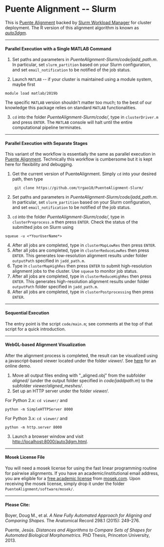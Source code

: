 # Puente Alignment -- Slurm
This is [Puente Alignment](https://github.com/trgao10/PuenteAlignment) backed by [Slurm Workload Manager](https://slurm.schedmd.com/overview.html) for cluster deployment. The R version of this alignment algorithm is known as [*auto3dgm*](https://stat.duke.edu/~sayan/auto3dgm/).

-----------
#### Parallel Execution with a Single MATLAB Command

1. Set paths and parameters in *PuenteAlignment-Slurm/code/jadd_path.m*. In particular, set `slurm_partition` based on your Slurm configuration, and set `email_notification` to be notified of the job status.

2. Launch `MATLAB` -- if your cluster is maintained using a module system, maybe first

```
module load matlab/2019b
```

The specific `MATLAB` version shouldn't matter too much; to the best of our knowledge this package relies on standard `MATLAB` functionalities.

3. `cd` into the folder *PuenteAlignment-Slurm/code/*, type in `clusterDriver.m` and press `ENTER`. The `MATLAB` console will halt until the entire computational pipeline terminates.

-----------
#### Parallel Execution with Separate Stages
This variant of the workflow is essentially the same as parallel execution in [Puente Alignment](https://github.com/trgao10/PuenteAlignment). Technically this workflow is cumbersome but it is kept here for flexibility and debugging.

1. Get the current version of PuenteAlignment. Simply `cd` into your desired path, then type

        git clone https://github.com/trgao10/PuenteAlignment-Slurm/

2. Set paths and parameters in *PuenteAlignment-Slurm/code/jadd_path.m*. In particular, set `slurm_partition` based on your Slurm configuration, and set `email_notification` to be notified of the job status.
3. `cd` into the folder *PuenteAlignment-Slurm/code/*, type in `clusterPreprocess.m` then press `ENTER`. Check the status of the submitted jobs on Slurm using
```
squeue -u <*YourUserName*>
```
4. After all jobs are completed, type in `clusterMapLowRes` then press `ENTER`.
5. After all jobs are completed, type in `clusterReduceLowRes` then press `ENTER`. This generates low-resolution alignment results under folder `outputPath` specified in `jadd_path.m`.
6. Type in `clusterMapHighRes` then press `ENTER` to submit high-resolution alignment jobs to the cluster. Use `squeue` to monitor job status.
7. After all jobs are completed, type in `clusterReduceHighRes` then press `ENTER`. This generates high-resolution alignment results under folder `outputPath` folder specified in ```jadd_path.m```.
8. After all jobs are completed, type in `clusterPostprocessing` then press `ENTER`.

-----------
#### Sequential Execution
The entry point is the script `code/main.m`; see comments at the top of that script for a quick introduction. 

-----------
#### WebGL-based Alignment Visualization
After the alignment process is completed, the result can be visualized using a javascript-based viewer located under the folder *viewer/*. See [here](http://www.math.duke.edu/~trgao10/research/auto3dgm.html) for an online demo.

1. Move all output files ending with "_aligned.obj" from the subfolder *aligned/* (under the output folder specified in *code/jaddpath.m*) to the subfolder *viewer/aligned_meshes/*.
2. Set up an HTTP server under the folder *viewer/*. 

For Python 2.x: `cd viewer/` and 
```
python -m SimpleHTTPServer 8000
```

For Python 3.x: `cd viewer/` and 
```
python -m http.server 8000
```
3. Launch a browser window and visit [http://localhost:8000/auto3dgm.html](http://localhost:8000/auto3dgm.html).

-----------
#### Mosek License File
You will need a mosek license for using the fast linear programming routine for pairwise alignments. If you have an academic/institutional email address, you are eligible for a [free academic license](https://www.mosek.com/resources/academic-license) from [mosek.com](https://www.mosek.com/). Upon receiving the mosek license, simply drop it under the folder `PuenteAlignment/software/mosek/`.

-----------
#### Please Cite:

Boyer, Doug M., et al. *A New Fully Automated Approach for Aligning and Comparing Shapes.* The Anatomical Record 298.1 (2015): 249-276.

Puente, Jesús. *Distances and Algorithms to Compare Sets of Shapes for Automated Biological Morphometrics.* PhD Thesis, Princeton University, 2013.
